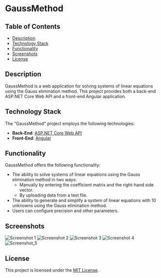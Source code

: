 # GaussMethod

## Table of Contents

- [Description](#description)
- [Technology Stack](#technology-stack)
- [Functionality](#functionality)
- [Screenshots](#screenshots)
- [License](#license)

## Description

GaussMethod is a web application for solving systems of linear equations using the Gauss elimination method. This project provides both a back-end ASP.NET Core Web API and a front-end Angular application.

## Technology Stack

The "GaussMethod" project employs the following technologies:

- **Back-End**: [ASP.NET Core Web API](https://dotnet.microsoft.com/apps/aspnet)
- **Front-End**: [Angular](https://angular.io/)

## Functionality

GaussMethod offers the following functionality:

- The ability to solve systems of linear equations using the Gauss elimination method in two ways:
  -  Manually by entering the coefficient matrix and the right-hand side vector.
  -  By uploading data from a text file.
- The ability to generate and simplify a system of linear equations with 10 unknowns using the Gauss elimination method.
- Users can configure precision and other parameters.

## Screenshots

![Screenshot 1](https://github.com/matviiv8/GaussMethod/assets/73823120/4781b305-c976-4e30-a556-008d5a620894)
![Screenshot 2](https://github.com/matviiv8/GaussMethod/assets/73823120/4d11a888-48eb-49fb-b078-3e38c9ecc2a1)
![Screenshot 3](https://github.com/matviiv8/GaussMethod/assets/73823120/6a3377cc-e2fa-4eee-975f-06783a8e56e1)
![Screenshot 4](https://github.com/matviiv8/GaussMethod/assets/73823120/fef2a03a-4b1b-4984-978c-016051e36f99)
![Screenshot_5](https://github.com/matviiv8/GaussMethod/assets/73823120/6aee7671-8a9d-4d9f-ae92-bf9cd57a657b)

## License

This project is licensed under the [MIT License](LICENSE).

